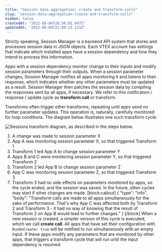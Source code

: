 ```yaml
---
title: "Session data aggregation: create and transform calls"
slug: "session-data-aggregation-create-and-transform-calls"
hidden: false
createdAt: "2022-08-04T20:56:02.047Z"
updatedAt: "2022-08-04T21:09:23.124Z"
---
```


Strictly speaking, Session Manager is a backend API system that stores and processes session data in JSON objects. Each VTEX account has settings that indicate which installed apps have a session dependency and how they intend to process this information.

Apps with a session dependency monitor change to their inputs and modify session parameters through their outputs. When a session parameter changes, Session Manager notifies all apps monitoring it and listens to their response, which indicates whether any other parameters must be updated as a result. Session Manager then patches the session data by compiling the responses sent by all apps, if necessary. We refer to this notification / response / update cycle as **transform call** or transform.

Transforms often trigger other transforms, repeating until apps send no further parameter updates. This operation is, naturally, carefully monitored for loop conditions. The diagram below illustrates one such transform cycle:

![Sessions transform diagram, as described in the steps below.](https://cdn.jsdelivr.net/gh/vtexdocs/dev-portal-content@main/docs/guides/Integration%20Guides/session-manager/3442b69-Session_Manager_15.jpg)

1. A change was made to session parameter X
2. App A was monitoring session parameter X, so that triggered Transform 1
3. Transform 1 led App A to change session parameter Y
4. Apps B and C were monitoring session parameter Y, so that triggered Transform 2
5. Transform 2 led App B to change session parameter Z
6. App C was monitoring session parameter Z, so that triggered Transform 3
7. Transform 3 had no side effects on parameters monitored by apps, so the cycle ended, and the session was saved. In the future, other cycles may start if other changes are made.
[block:callout]
{
  "type": "info",
  "body": "Transform calls are made to all apps simultaneously for the sake of performance. That's why App C was affected both by Transform 2 and Transform 3 - it had no way of knowing that the result of Transform 2 on App B would lead to further changes."
}
[/block]
When a new session is created, a simpler version of this cycle is executed, which we call **create call**. All apps that have set their configuration with `RunOnCreate: true` will be notified to run simultaneously with an empty input. If these apps modify any parameters that are monitored by other apps, that triggers a transform cycle that will run until the input dependency is resolved.
